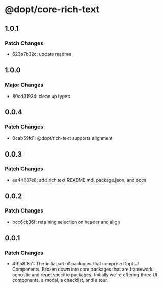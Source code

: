 # @dopt/core-rich-text

## 1.0.1

### Patch Changes

- 623a7b32c: update readme

## 1.0.0

### Major Changes

- 80cd31924: clean up types

## 0.0.4

### Patch Changes

- 0cab59fd1: @dopt/rich-text supports alignment

## 0.0.3

### Patch Changes

- ea44007e8: add rich text README.md, package.json, and docs

## 0.0.2

### Patch Changes

- bcc6cb36f: retaining selection on header and align

## 0.0.1

### Patch Changes

- 4f9a8f8c1: The initial set of packages that comprise Dopt UI Components. Broken down into core packages that are framework agnostic and react specific packages. Initially we're offering three UI components, a modal, a checklist, and a tour.
